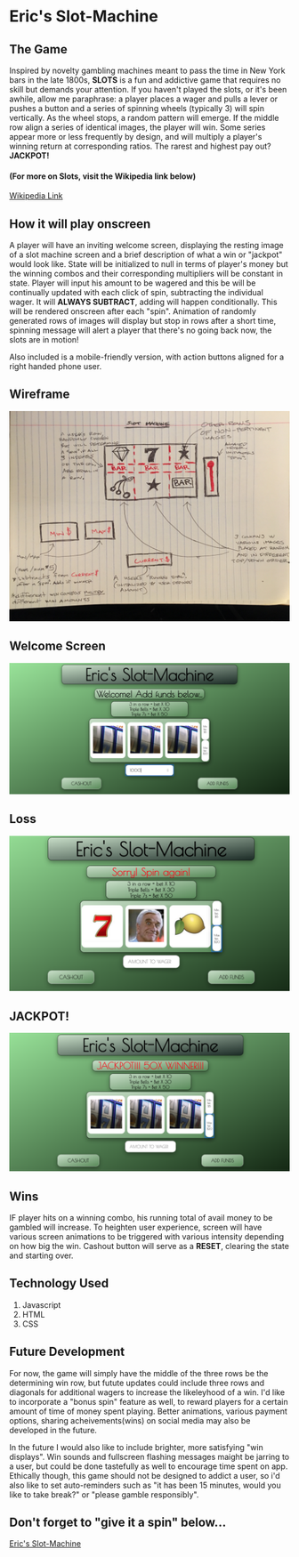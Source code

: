 # Eric's Slot-Machine

## The Game
Inspired by novelty gambling machines meant to pass the time in New York bars in the late 1800s, **SLOTS** is a fun and addictive game that requires no skill but demands your attention. If you haven't played the slots, or it's been awhile, allow me paraphrase: a player places a wager and pulls a lever or pushes a button and a series of spinning wheels (typically 3) will spin vertically. As the wheel stops, a random pattern will emerge. If the middle row align a series of identical images, the player will win. Some series appear more or less frequently by design, and will multiply a player's winning return at corresponding ratios. The rarest and highest pay out? **JACKPOT!**
#### (For more on Slots, visit the Wikipedia link below)
[Wikipedia Link](https://en.wikipedia.org/wiki/Slot_machine#History)


## How it will play onscreen
A player will have an inviting welcome screen, displaying the resting image of a slot machine screen and a brief description of what a win or "jackpot" would look like. State will be initialized to null in terms of player's money but the winning combos and their corresponding multipliers will be constant in state. Player will input his amount to be wagered and this be will be continually updated with each click of spin, subtracting the individual wager. It will **ALWAYS SUBTRACT**, adding will happen conditionally. This will be rendered onscreen after each "spin". Animation of randomly generated rows of images will display but stop in rows after a short time, spinning message will alert a player that there's no going back now, the slots are in motion!

Also included is a mobile-friendly version, with action buttons aligned for a right handed phone user.

## Wireframe
![](images/wireFrame.jpg)

## Welcome Screen
![](images/Slot-Welcome.png)

## Loss
![](images/Loss-Display.png)

## JACKPOT!
![](images/Jackpot-Display.png)

## Wins
IF player hits on a winning combo, his running total of avail money to be gambled will increase. To heighten user experience, screen will have various screen animations to be triggered with various intensity depending on how big the win. Cashout button will serve as a **RESET**, clearing the state and starting over.

## Technology Used

1. Javascript
2. HTML
3. CSS

## Future Development
For now, the game will simply have the middle of the three rows be the determining win row, but futute updates could include three rows and diagonals for additional wagers to increase the likeleyhood of a win. I'd like to incorporate a "bonus spin" feature as well, to reward players for a certain amount of time of money spent playing. Better animations, various payment options, sharing acheivements(wins) on social media may also be developed in the future. 

In the future I would also like to include brighter, more satisfying "win displays". Win sounds and fullscreen flashing messages maight be jarring to a user, but could be done tastefully as well to encourage time spent on app. Ethically though, this game should not be designed to addict a user, so i'd also like to set auto-reminders such as "it has been 15 minutes, would you like to take break?" or "please gamble responsibly".

## Don't forget to "give it a spin" below...
[Eric's Slot-Machine](https://ericjames3681.github.io/slot-machine/)



